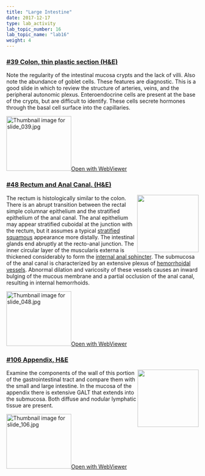 ```yaml
---
title: "Large Intestine"
date: 2017-12-17
type: lab_activity
lab_topic_number: 16
lab_topic_name: "lab16"
weight: 4
---
```

<div class="entrybody">
						<h3><u>#39 Colon, thin plastic section (H&amp;E)</u></h3>

<p>Note the regularity of the intestinal mucosa crypts and the lack of villi. Also note the abundance of goblet cells. These features are diagnostic. This is a good slide in which to review the structure of arteries, veins, and the peripheral autonomic plexus.  Enteroendocrine cells are present at the base of the crypts, but are difficult to identify. These cells secrete hormones through the basal cell surface into the capillaries.</p>

<div class="thumbnail"> <a href="https://histologylab.ctl.columbia.edu/slides/slide39/" target="_blank"><img alt="Thumbnail image for slide_039.jpg" src="/assets/images/slide_039-thumb-170x143-1479.jpg" width="170" height="143" class="mt-image-left"></a><a href="https://histologylab.ctl.columbia.edu/slides/slide39/" target="_blank">Open with WebViewer</a></div>

<h3><u>#48 Rectum and Anal Canal. (H&amp;E)</u></h3>

<p><img src="/assets/images/48%20rectum%20and%20anal%20canal.jpg" style="width:161px; height:150px; float:right;">The rectum is histologically similar to the colon. There is an abrupt transition between the rectal simple columnar epithelium and the stratified epithelium of the anal canal.  The anal epithelium may appear stratified cuboidal at the junction with the rectum, but it assumes a typical <u>stratified squamous</u> appearance more distally.  The intestinal glands end abruptly at the recto-anal junction.  The inner circular layer of the muscularis externa is thickened considerably to form the <u>internal anal sphincter</u>.  The submucosa of the anal canal is characterized by an extensive plexus of <u>hemorrhoidal vessels</u>.  Abnormal dilation and varicosity of these vessels causes an inward bulging of the mucous membrane and a partial occlusion of the anal canal, resulting in internal hemorrhoids.</p>

<div class="thumbnail"> <a href="https://histologylab.ctl.columbia.edu/slides/slide48/" target="_blank"><img alt="Thumbnail image for slide_048.jpg" src="/assets/images/slide_048-thumb-170x143-1497.jpg" width="170" height="143" class="mt-image-left"></a><a href="https://histologylab.ctl.columbia.edu/slides/slide48/" target="_blank">Open with WebViewer</a></div>

<h3><u>#106 Appendix, <span class="caps">H&amp;E</span></u></h3>

<p><img src="/assets/images/106%20appendix.jpg" style="width:160px; height:150px; float:right;">Examine the components of the wall of this portion of the gastrointestinal tract and compare them with the small and large intestine. In the mucosa of the appendix there is extensive <span class="caps">GALT </span>that extends into the submucosa. Both diffuse and nodular lymphatic tissue are present.</p>

<div class="thumbnail"> <a href="https://histologylab.ctl.columbia.edu/slides/slide106/" target="_blank"><img alt="Thumbnail image for slide_106.jpg" src="/assets/images/slide_106-thumb-170x143-1638.jpg" width="170" height="143" class="mt-image-left"></a><a href="https://histologylab.ctl.columbia.edu/slides/slide106/" target="_blank">Open with WebViewer</a></div>
						
						
</div>
